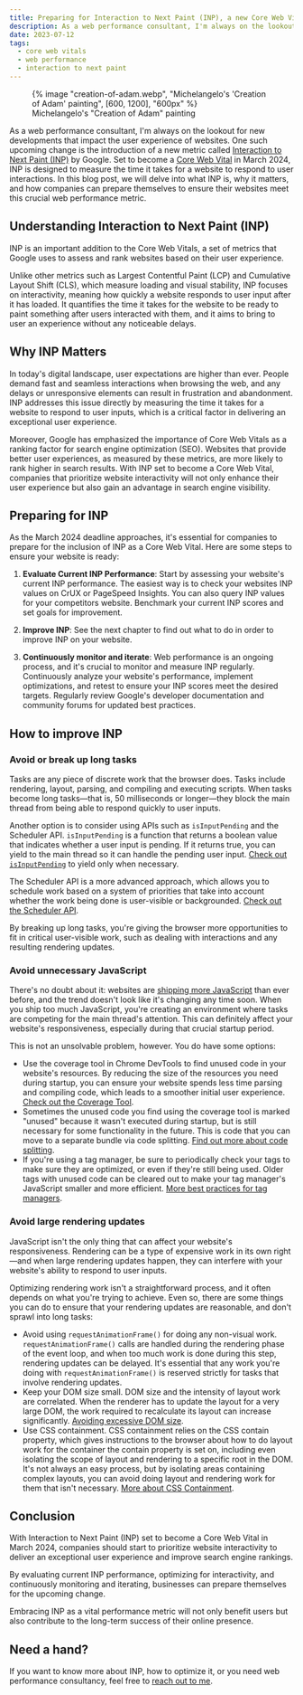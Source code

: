 ```yaml
---
title: Preparing for Interaction to Next Paint (INP), a new Core Web Vital starting March 2024
description: As a web performance consultant, I'm always on the lookout for new developments that impact the user experience of websites. One such upcoming change is the introduction of a new metric called Interaction to Next Paint (INP) by Google. Set to become a Core Web Vital in March 2024, INP is designed to measure the time it takes for a website to respond to user interactions. In this blog post, we will delve into what INP is, why it matters, and how companies can prepare themselves to ensure their websites meet this crucial web performance metric.
date: 2023-07-12
tags:
  - core web vitals
  - web performance
  - interaction to next paint
---
```


<figure>
	{% image "creation-of-adam.webp", "Michelangelo's 'Creation of Adam' painting", [600, 1200], "600px" %}
	<figcaption>Michelangelo's "Creation of Adam" painting</figcaption>
</figure>

As a web performance consultant, I'm always on the lookout for new developments that impact the user experience of websites. One such upcoming change is the introduction of a new metric called [Interaction to Next Paint (INP)](https://web.dev/inp/) by Google. Set to become a [Core Web Vital](https://web.dev/cwv/) in March 2024, INP is designed to measure the time it takes for a website to respond to user interactions. In this blog post, we will delve into what INP is, why it matters, and how companies can prepare themselves to ensure their websites meet this crucial web performance metric.

## Understanding Interaction to Next Paint (INP)

INP is an important addition to the Core Web Vitals, a set of metrics that Google uses to assess and rank websites based on their user experience.

Unlike other metrics such as Largest Contentful Paint (LCP) and Cumulative Layout Shift (CLS), which measure loading and visual stability, INP focuses on interactivity, meaning how quickly a website responds to user input after it has loaded. It quantifies the time it takes for the website to be ready to paint something after users interacted with them, and it aims to bring to user an experience without any noticeable delays.

## Why INP Matters

In today's digital landscape, user expectations are higher than ever. People demand fast and seamless interactions when browsing the web, and any delays or unresponsive elements can result in frustration and abandonment. INP addresses this issue directly by measuring the time it takes for a website to respond to user inputs, which is a critical factor in delivering an exceptional user experience.

Moreover, Google has emphasized the importance of Core Web Vitals as a ranking factor for search engine optimization (SEO). Websites that provide better user experiences, as measured by these metrics, are more likely to rank higher in search results. With INP set to become a Core Web Vital, companies that prioritize website interactivity will not only enhance their user experience but also gain an advantage in search engine visibility.

## Preparing for INP

As the March 2024 deadline approaches, it's essential for companies to prepare for the inclusion of INP as a Core Web Vital. Here are some steps to ensure your website is ready:

1. **Evaluate Current INP Performance**: Start by assessing your website's current INP performance. The easiest way is to check your websites INP values on CrUX or PageSpeed Insights. You can also query INP values for your competitors website. Benchmark your current INP scores and set goals for improvement.

2. **Improve INP**: See the next chapter to find out what to do in order to improve INP on your website.

3. **Continuously monitor and iterate**: Web performance is an ongoing process, and it's crucial to monitor and measure INP regularly. Continuously analyze your website's performance, implement optimizations, and retest to ensure your INP scores meet the desired targets. Regularly review Google's developer documentation and community forums for updated best practices.


## How to improve INP

### Avoid or break up long tasks

Tasks are any piece of discrete work that the browser does. Tasks include rendering, layout, parsing, and compiling and executing scripts. When tasks become long tasks—that is, 50 milliseconds or longer—they block the main thread from being able to respond quickly to user inputs.

Another option is to consider using APIs such as `isInputPending` and the Scheduler API. `isInputPending` is a function that returns a boolean value that indicates whether a user input is pending. If it returns true, you can yield to the main thread so it can handle the pending user input. [Check out `isInputPending`](https://web.dev/optimize-long-tasks/#yield-only-when-necessary) to yield only when necessary.

The Scheduler API is a more advanced approach, which allows you to schedule work based on a system of priorities that take into account whether the work being done is user-visible or backgrounded. [Check out the Scheduler API](https://web.dev/optimize-long-tasks/#a-dedicated-scheduler-api).

By breaking up long tasks, you're giving the browser more opportunities to fit in critical user-visible work, such as dealing with interactions and any resulting rendering updates.

### Avoid unnecessary JavaScript

There's no doubt about it: websites are [shipping more JavaScript](https://almanac.httparchive.org/en/2022/javascript#how-much-javascript-do-we-load) than ever before, and the trend doesn't look like it's changing any time soon. When you ship too much JavaScript, you're creating an environment where tasks are competing for the main thread's attention. This can definitely affect your website's responsiveness, especially during that crucial startup period.

This is not an unsolvable problem, however. You do have some options:

- Use the coverage tool in Chrome DevTools to find unused code in your website's resources. By reducing the size of the resources you need during startup, you can ensure your website spends less time parsing and compiling code, which leads to a smoother initial user experience. [Check out the Coverage Tool](https://developer.chrome.com/docs/devtools/coverage/).
- Sometimes the unused code you find using the coverage tool is marked "unused" because it wasn't executed during startup, but is still necessary for some functionality in the future. This is code that you can move to a separate bundle via code splitting. [Find out more about code splitting](https://web.dev/reduce-javascript-payloads-with-code-splitting/).
- If you're using a tag manager, be sure to periodically check your tags to make sure they are optimized, or even if they're still being used. Older tags with unused code can be cleared out to make your tag manager's JavaScript smaller and more efficient. [More best practices for tag managers](https://web.dev/tag-best-practices/).

### Avoid large rendering updates

JavaScript isn't the only thing that can affect your website's responsiveness. Rendering can be a type of expensive work in its own right—and when large rendering updates happen, they can interfere with your website's ability to respond to user inputs.

Optimizing rendering work isn't a straightforward process, and it often depends on what you're trying to achieve. Even so, there are some things you can do to ensure that your rendering updates are reasonable, and don't sprawl into long tasks:

- Avoid using `requestAnimationFrame()` for doing any non-visual work. `requestAnimationFrame()` calls are handled during the rendering phase of the event loop, and when too much work is done during this step, rendering updates can be delayed. It's essential that any work you're doing with `requestAnimationFrame()` is reserved strictly for tasks that involve rendering updates.
- Keep your DOM size small. DOM size and the intensity of layout work are correlated. When the renderer has to update the layout for a very large DOM, the work required to recalculate its layout can increase significantly. [Avoiding excessive DOM size](https://developer.chrome.com/docs/lighthouse/performance/dom-size/).
- Use CSS containment. CSS containment relies on the CSS contain property, which gives instructions to the browser about how to do layout work for the container the contain property is set on, including even isolating the scope of layout and rendering to a specific root in the DOM. It's not always an easy process, but by isolating areas containing complex layouts, you can avoid doing layout and rendering work for them that isn't necessary. [More about CSS Containment](https://developer.mozilla.org/docs/Web/CSS/CSS_Containment).


## Conclusion

With Interaction to Next Paint (INP) set to become a Core Web Vital in March 2024, companies should start to prioritize website interactivity to deliver an exceptional user experience and improve search engine rankings.

By evaluating current INP performance, optimizing for interactivity, and continuously monitoring and iterating, businesses can prepare themselves for the upcoming change.

Embracing INP as a vital performance metric will not only benefit users but also contribute to the long-term success of their online presence.

## Need a hand?

If you want to know more about INP, how to optimize it, or you need web performance consultancy, feel free to [reach out to me](/contact/).
